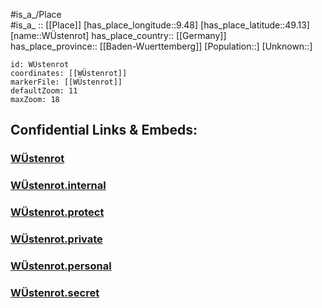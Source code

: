 ﻿---
location: [49.13,9.48] 
mapzoom: [7,12] 
mapmarker: city 
type: City
tags:
- geo/City


SpocWebEntityId: 35736
isDeleted: false
confidential: public

---
#is_a_/Place  
#is_a_ :: [[Place]] 
[has_place_longitude::9.48] 
[has_place_latitude::49.13] 
[name::WÜstenrot] 
has_place_country:: [[Germany]]  
has_place_province:: [[Baden-Wuerttemberg]] 
[Population::] 
[Unknown::] 


```leaflet
id: WÜstenrot
coordinates: [[WÜstenrot]] 
markerFile: [[WÜstenrot]] 
defaultZoom: 11 
maxZoom: 18
```


## Confidential Links & Embeds: 

### [WÜstenrot](/_public/Earth/Continent/Europe/Europe~Central/Germany/Germany~West/Baden-Wuerttemberg/counties~BW/Hohenlohekreis/cities~Hohenlohekreis/Bretzfeld/City/WÜstenrot.md) 

### [WÜstenrot.internal](/_internal/Earth/Continent/Europe/Europe~Central/Germany/Germany~West/Baden-Wuerttemberg/counties~BW/Hohenlohekreis/cities~Hohenlohekreis/Bretzfeld/City/WÜstenrot.internal.md) 

### [WÜstenrot.protect](/_protect/Earth/Continent/Europe/Europe~Central/Germany/Germany~West/Baden-Wuerttemberg/counties~BW/Hohenlohekreis/cities~Hohenlohekreis/Bretzfeld/City/WÜstenrot.protect.md) 

### [WÜstenrot.private](/_private/Earth/Continent/Europe/Europe~Central/Germany/Germany~West/Baden-Wuerttemberg/counties~BW/Hohenlohekreis/cities~Hohenlohekreis/Bretzfeld/City/WÜstenrot.private.md) 

### [WÜstenrot.personal](/_personal/Earth/Continent/Europe/Europe~Central/Germany/Germany~West/Baden-Wuerttemberg/counties~BW/Hohenlohekreis/cities~Hohenlohekreis/Bretzfeld/City/WÜstenrot.personal.md) 

### [WÜstenrot.secret](/_secret/Earth/Continent/Europe/Europe~Central/Germany/Germany~West/Baden-Wuerttemberg/counties~BW/Hohenlohekreis/cities~Hohenlohekreis/Bretzfeld/City/WÜstenrot.secret.md) 
